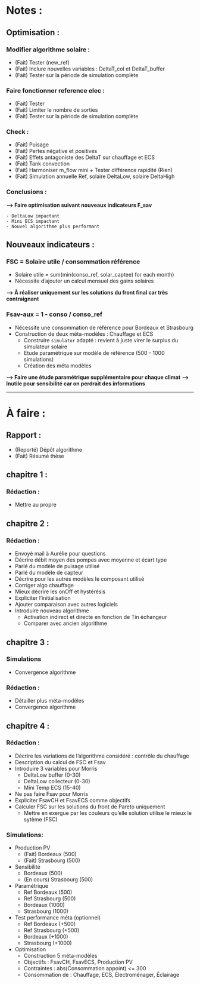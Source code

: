 # Notes :
## Optimisation :

### Modifier algorithme solaire :

  - (Fait) Tester (new_ref)
  - (Fait) Inclure nouvelles variables : DeltaT_col et DeltaT_buffer
  - (Fait) Tester sur la période de simulation complète

### Faire fonctionner reference elec :

  - (Fait) Tester
  - (Fait) Limiter le nombre de sorties
  - (Fait) Tester sur la période de simulation complète


### Check :

  - (Fait) Puisage
  - (Fait) Pertes négative et positives
  - (Fait) Effets antagoniste des DeltaT sur chauffage et ECS
  - (Fait) Tank convection
  - (Fait) Harmoniser m_flow mini + Tester différence rapidité (Rien)
  - (Fait) Simulation annuelle Ref, solaire DeltaLow, solaire DeltaHigh


### Conclusions :

**--> Faire optimisation suivant nouveaux indicateurs F_sav**

    - DeltaLow impactant
    - Mini ECS impactant
    - Nouvel algorithme plus performant



## Nouveaux indicateurs :

### FSC = Solaire utile / consommation référence

  - Solaire utile = sum(min(conso_ref, solar_captee) for each month)
  - Nécessite d’ajouter un calcul mensuel des gains solaires

**--> À réaliser uniquement sur les solutions du front final car très contraignant**


### Fsav-aux = 1 - conso / conso_ref

  - Nécessite une consommation de référence pour Bordeaux et Strasbourg
  - Construction de deux méta-modèles : Chauffage et ECS
    - Construire `simulator` adapté : revient à juste virer le surplus du simulateur solaire
    - Etude paramétrique sur modèle de référence (500 - 1000 simulations)
    - Création des méta modèles


**--> Faire une étude paramétrique supplémentaire pour chaque climat**
**--> Inutile pour sensibilité car on perdrait des informations**



***



# À faire :
## Rapport :

  - (Reporté) Dépôt algorithme
  - (Fait) Résumé thèse



## chapitre 1 :
### Rédaction :

  - Mettre au propre



## chapitre 2 :
### Rédaction :

  - Envoyé mail à Aurélie pour questions
  - Décrire débit moyen des pompes avec moyenne et écart type
  - Parlé du modèle de puisage utilisé
  - Parlé du modèle de capteur
  - Décrire pour les autres modèles le composant utilisé
  - Corriger algo chauffage
  - Mieux décrire les onOff et hystérésis
  - Expliciter l’initialisation
  - Ajouter comparaison avec autres logiciels
  - Introduire nouveau algorithme
    - Activation indirect et directe en fonction de Tin échangeur
    - Comparer avec ancien algorithme



## chapitre 3 :
### Simulations

  - Convergence algorithme


### Rédaction :

  - Détailler plus méta-modèles
  - Convergence algorithme



## chapitre 4 :
### Rédaction :

  - Décrire les variations de l’algorithme considéré : contrôle du chauffage
  - Description du calcul de FSC et Fsav
  - Introduire 3 variables pour Morris
    - DeltaLow buffer     (0-30)
    - DeltaLow collecteur (0-30)
    - Mini Temp ECS       (15-40)
  - Ne pas faire Fsav pour Morris
  - Expliciter FsavCH et FsavECS comme objectifs
  - Calculer FSC sur les solutions du front de Pareto uniquement
    - Mettre en exergue par les couleurs qu’elle solution utilise le mieux le sytème (FSC)


### Simulations:

  - Production PV
    - (Fait) Bordeaux (500)
    - (Fait) Strasbourg (500)
  - Sensibilité
    - Bordeaux (500)
    - (En cours) Strasbourg (500)
  - Paramétrique
    - Ref Bordeaux (500)
    - Ref Strasbourg (500)
    - Bordeaux (1000)
    - Strasbourg (1000)
  - Test performance méta (optionnel)
    - Ref Bordeaux (+500)
    - Ref Strasbourg (+500)
    - Bordeaux (+1000)
    - Strasbourg (+1000)
  - Optimisation
    - Construction 5 méta-modèles
    - Objectifs : FsavCH, FsavECS, Production PV
    - Contraintes : abs(Consommation appoint) <= 300
    - Consommation de : Chauffage, ECS, Électroménager, Éclairage
